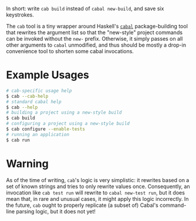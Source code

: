 In short: write `cab build` instead of `cabal new-build`, and save six
keystrokes.

The `cab` tool is a tiny wrapper around Haskell's [`cabal`]()
package-building tool that rewrites the argument list so that the
"new-style" project commands can be invoked without the `new-`
prefix. Otherwise, it simply passes on all other arguments to `cabal`
unmodified, and thus should be mostly a drop-in convenience tool to
shorten some cabal invocations.

# Example Usages

```bash
# cab-specific usage help
$ cab --cab-help
# standard cabal help
$ cab --help
# building a project using a new-style build
$ cab build
# configuring a project using a new-style build
$ cab configure --enable-tests
# running an application
$ cab run
```

# Warning

As of the time of writing, `cab`'s logic is very simplistic: it
rewrites based on a set of known strings and tries to only rewrite
values once. Consequently, an invocation like `cab test run` will
rewrite to `cabal new-test run`, but it does mean that, in rare and
unusual cases, it might apply this logic incorrectly. In the future,
`cab` ought to properly replicate (a subset of) Cabal's command-line
parsing logic, but it does not yet!
